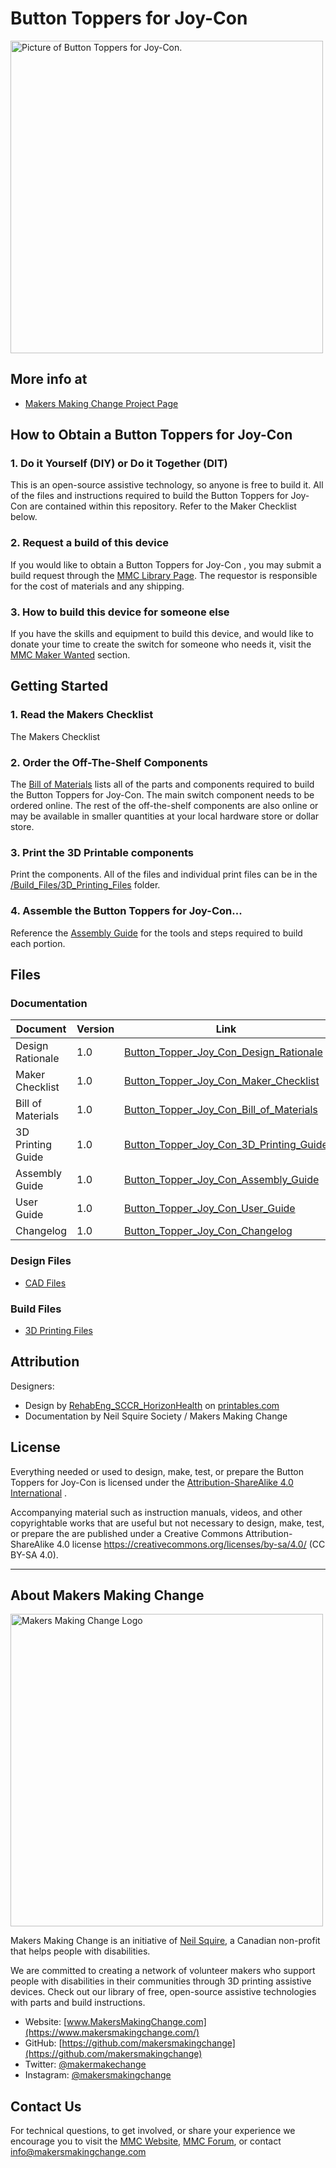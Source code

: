 # Button Toppers for Joy-Con

<img src="Photos/Button-Topper-Joy-Con.jpg" width="500" alt="Picture of Button Toppers for Joy-Con.">

## More info at
- [Makers Making Change Project Page](https://makersmakingchange.com/projects/button-toppers-joy-con/)


## How to Obtain a Button Toppers for Joy-Con
### 1. Do it Yourself (DIY) or Do it Together (DIT)

This is an open-source assistive technology, so anyone is free to build it. All of the files and instructions required to build the Button Toppers for Joy-Con are contained within this repository. Refer to the Maker Checklist below.

### 2. Request a build of this device

If you would like to obtain a Button Toppers for Joy-Con , you may submit a build request through the [MMC Library Page](https://makersmakingchange.com/project/button-toppers-joy-con/). The requestor is responsible for the cost of materials and any shipping.

### 3. How to build this device for someone else

If you have the skills and equipment to build this device, and would like to donate your time to create the switch for someone who needs it, visit the [MMC Maker Wanted](https://makersmakingchange.com/maker-wanted/) section.


## Getting Started

### 1. Read the Makers Checklist

The Makers Checklist 

### 2. Order the Off-The-Shelf Components

The [Bill of Materials](/Documentation/Button_Topper_Joy_Con_BOM_V1.0.xlsx) lists all of the parts and components required to build the Button Toppers for Joy-Con. The main switch component needs to be ordered online. The rest of the off-the-shelf components are also online or may be available in smaller quantities at your local hardware store or dollar store.


### 3. Print the 3D Printable components

Print the components. All of the files and individual print files can be in the [/Build_Files/3D_Printing_Files](/Build_Files/3D_Printing_Files/) folder.

### 4. Assemble the Button Toppers for Joy-Con...

Reference the [Assembly Guide](/Documentation/Device-Name_Assembly_Guide_V1.0.pdf) for the tools and steps required to build each portion.

## Files
### Documentation
| Document             | Version | Link |
|----------------------|---------|------|
| Design Rationale     | 1.0     | [Button_Topper_Joy_Con_Design_Rationale](/Documentation/Button_Topper_Joy_Con_Design_Rationale_V1.0.pdf)     |
| Maker Checklist      | 1.0     | [Button_Topper_Joy_Con_Maker_Checklist](/Documentation/Button_Topper_Joy_Con_Maker_Checklist_V1.0.pdf)     |
| Bill of Materials    | 1.0     | [Button_Topper_Joy_Con_Bill_of_Materials](/Documentation/Button_Topper_Joy_Con_BOM_V1.0.xlsx)     |
| 3D Printing Guide    | 1.0     | [Button_Topper_Joy_Con_3D_Printing_Guide](/Documentation/Button_Topper_Joy_Con_3D_Printing_Guide_V1.0.pdf)     |
| Assembly Guide       | 1.0     | [Button_Topper_Joy_Con_Assembly_Guide](/Documentation/Button_Topper_Joy_Con_Assembly_Guide_V1.0.pdf)     |
| User Guide           | 1.0     | [Button_Topper_Joy_Con_User_Guide](/Documentation/Button_Topper_Joy_Con_User_Guide_V1.0.pdf)    |
| Changelog            | 1.0     | [Button_Topper_Joy_Con_Changelog](/Documentation/Button_Topper_Joy_Con_Changelog_V1.0.pdf)     |

### Design Files
 - [CAD Files](/Design_Files)

### Build Files
 - [3D Printing Files](/Build_Files/3D_Printing_Files)

## Attribution
Designers:
 - Design by [RehabEng_SCCR_HorizonHealth](https://www.printables.com/social/315606-rehabeng_sccr_horizonhealth/about) on [printables.com](https://www.printables.com/model/245468-nintendo-switch-controller-button-toppers)
 - Documentation by Neil Squire Society / Makers Making Change



## License
Everything needed or used to design, make, test, or prepare the Button Toppers for Joy-Con is licensed under the [Attribution-ShareAlike 4.0 International](https://creativecommons.org/licenses/by-sa/4.0/) . 

Accompanying material such as instruction manuals, videos, and other copyrightable works that are useful but not necessary to design, make, test, or prepare the <Device-Name> are published under a Creative Commons Attribution-ShareAlike 4.0 license https://creativecommons.org/licenses/by-sa/4.0/ (CC BY-SA 4.0).


---
<!-- ABOUT MMC START -->
## About Makers Making Change
<img src="https://www.makersmakingchange.com/wp-content/uploads/logo/mmc_logo.svg" width="500" alt="Makers Making Change Logo">

Makers Making Change is an initiative of [Neil Squire](https://www.neilsquire.ca/), a Canadian non-profit that helps people with disabilities.

We are committed to creating a network of volunteer makers who support people with disabilities in their communities through 3D printing assistive devices. Check out our library of free, open-source assistive technologies with parts and build instructions.

 - Website: [www.MakersMakingChange.com](https://www.makersmakingchange.com/)
 - GitHub: [https://github.com/makersmakingchange](https://github.com/makersmakingchange)
 - Twitter: [@makermakechange](https://twitter.com/makermakechange)
 - Instagram: [@makersmakingchange](https://www.instagram.com/makersmakingchange)



## Contact Us

For technical questions, to get involved, or share your experience we encourage you to visit the [MMC Website](https://www.makersmakingchange.com/), [MMC Forum](https://makersmakingchange.com/forum), or contact info@makersmakingchange.com
<!-- ABOUT MMC END -->
